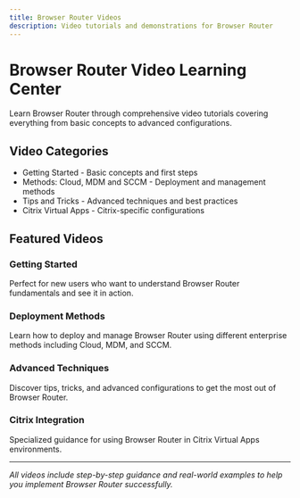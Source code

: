 ```yaml
---
title: Browser Router Videos
description: Video tutorials and demonstrations for Browser Router
---
```


# Browser Router Video Learning Center

Learn Browser Router through comprehensive video tutorials covering everything from basic concepts to advanced configurations.

## Video Categories

- Getting Started - Basic concepts and first steps
- Methods: Cloud, MDM and SCCM - Deployment and management methods
- Tips and Tricks - Advanced techniques and best practices
- Citrix Virtual Apps - Citrix-specific configurations

## Featured Videos

### Getting Started
Perfect for new users who want to understand Browser Router fundamentals and see it in action.

### Deployment Methods
Learn how to deploy and manage Browser Router using different enterprise methods including Cloud, MDM, and SCCM.

### Advanced Techniques
Discover tips, tricks, and advanced configurations to get the most out of Browser Router.

### Citrix Integration
Specialized guidance for using Browser Router in Citrix Virtual Apps environments.

---

*All videos include step-by-step guidance and real-world examples to help you implement Browser Router successfully.*
